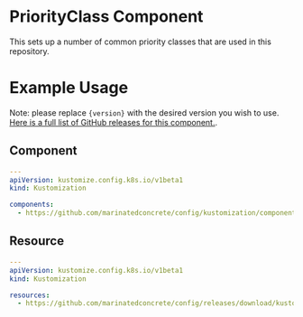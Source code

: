 # PriorityClass Component

This sets up a number of common priority classes that are used in this repository.

# Example Usage

Note: please replace `{version}` with the desired version you wish to use.  [Here is a full list of GitHub releases for this component.](https://github.com/marinatedconcrete/config/releases?q=%22kustomize-priorityclass%22).

## Component

```yaml
---
apiVersion: kustomize.config.k8s.io/v1beta1
kind: Kustomization

components:
  - https://github.com/marinatedconcrete/config/kustomization/components/priorityclass?ref=kustomize-priorityclass@v{version}
```

## Resource

```yaml
---
apiVersion: kustomize.config.k8s.io/v1beta1
kind: Kustomization

resources:
  - https://github.com/marinatedconcrete/config/releases/download/kustomize-priorityclass@v{version}/priorityclass.yml
```
